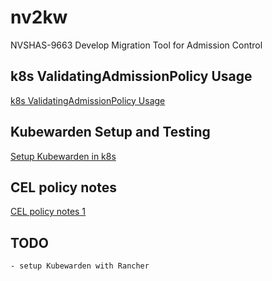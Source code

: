# nv2kw
NVSHAS-9663 Develop Migration Tool for Admission Control

## k8s ValidatingAdmissionPolicy Usage

[k8s ValidatingAdmissionPolicy Usage](./notes/k8s-validation-admission-policy.md)


## Kubewarden Setup and Testing

[Setup Kubewarden in k8s](./notes/kubewarden-1.md)


## CEL policy notes

[CEL policy notes 1](./notes/cel-policy-1.md)

## TODO

```
- setup Kubewarden with Rancher
```
